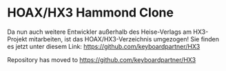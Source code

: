 HOAX/HX3 Hammond Clone
======================

Da nun auch weitere Entwickler außerhalb des Heise-Verlags am HX3-Projekt mitarbeiten, ist das HOAX/HX3-Verzeichnis umgezogen! Sie finden es jetzt unter diesem Link: https://github.com/keyboardpartner/HX3

Repository has moved to https://github.com/keyboardpartner/HX3

